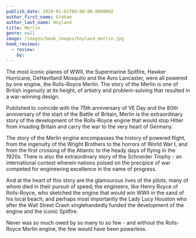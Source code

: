 ```yaml
---
publish_date: 2020-01-01T00:00:00.000000Z
author_first_name: Graham
author_last_name: Hoyland
title: Merlin
genre: null
image: /images/book_images/hoyland_merlin.jpg
book_reviews:
  - review: 
    by: 
---
```

The most iconic planes of WWII, the Supermarine Spitfire, Hawker Hurricane, DeHavilland Mosquito and the Avro Lancaster, were all powered by one engine, the Rolls-Royce Merlin. The story of the Merlin is one of British ingenuity at its height, of artistry and problem-solving that resulted in a war-winning design.

Published to coincide with the 75th anniversary of VE Day and the 80th anniversary of the start of the Battle of Britain, Merlin is the extraordinary story of the development of the Rolls-Royce engine that would stop Hitler from invading Britain and carry the war to the very heart of Germany.

The story of the Merlin engine encompasses the history of powered flight, from the ingenuity of the Wright Brothers to the horrors of World War I, and from the first crossing of the Atlantic to the heady days of flying in the 1920s. There is also the extraordinary story of the Schneider Trophy - an international contest wherein nations poised on the precipice of war competed for engineering excellence in the name of progress.

And at the heart of this story are the glamourous lives of the pilots, many of whom died in their pursuit of speed; the engineers, like Henry Royce of Rolls-Royce, who sketched the engine that would win WWII in the sand of his local beach; and perhaps most importantly the Lady Lucy Houston who after the Wall Street Crash singlehandedly funded the development of the engine and the iconic Spitfire.

Never was so much owed by so many to so few - and without the Rolls-Royce Merlin engine, the few would have been powerless.